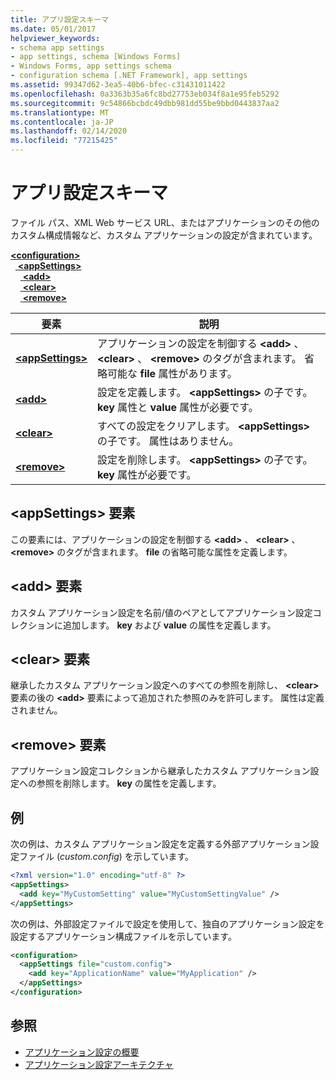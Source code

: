 ```yaml
---
title: アプリ設定スキーマ
ms.date: 05/01/2017
helpviewer_keywords:
- schema app settings
- app settings, schema [Windows Forms]
- Windows Forms, app settings schema
- configuration schema [.NET Framework], app settings
ms.assetid: 99347d62-3ea5-40b6-bfec-c31431011422
ms.openlocfilehash: 0a3363b35a6fc8bd27753eb034f8a1e95feb5292
ms.sourcegitcommit: 9c54866bcbdc49dbb981dd55be9bbd0443837aa2
ms.translationtype: MT
ms.contentlocale: ja-JP
ms.lasthandoff: 02/14/2020
ms.locfileid: "77215425"
---
```

# <a name="app-settings-schema"></a>アプリ設定スキーマ

ファイル パス、XML Web サービス URL、またはアプリケーションのその他のカスタム構成情報など、カスタム アプリケーションの設定が含まれています。

[ **\<configuration>** ](../configuration-element.md)\
&nbsp;&nbsp;[ **\<appSettings>** ](appsettings-element-for-configuration.md)\
&nbsp;&nbsp;&nbsp;&nbsp;[ **\<add>** ](add-element-for-appsettings.md)\
&nbsp;&nbsp;&nbsp;&nbsp;[ **\<clear>** ](clear-element-for-appsettings.md)\
&nbsp;&nbsp;&nbsp;&nbsp;[ **\<remove>** ](remove-element-for-appsettings.md)

| 要素 | 説明 |
| ------- | ----------- |
| [ **\<appSettings>** ](appsettings-element-for-configuration.md) | アプリケーションの設定を制御する **\<add>** 、 **\<clear>** 、 **\<remove>** のタグが含まれます。 省略可能な **file** 属性があります。 |
| [ **\<add>** ](add-element-for-appsettings.md) | 設定を定義します。 **\<appSettings>** の子です。 **key** 属性と **value** 属性が必要です。 |
| [ **\<clear>** ](clear-element-for-appsettings.md) | すべての設定をクリアします。 **\<appSettings>** の子です。 属性はありません。 |
| [ **\<remove>** ](remove-element-for-appsettings.md) | 設定を削除します。 **\<appSettings>** の子です。 **key** 属性が必要です。 |

## <a name="appsettings-element"></a>\<appSettings> 要素

この要素には、アプリケーションの設定を制御する **\<add>** 、 **\<clear>** 、 **\<remove>** のタグが含まれます。 **file** の省略可能な属性を定義します。

## <a name="add-element"></a>\<add> 要素

カスタム アプリケーション設定を名前/値のペアとしてアプリケーション設定コレクションに追加します。 **key** および **value** の属性を定義します。

## <a name="clear-element"></a>\<clear> 要素

継承したカスタム アプリケーション設定へのすべての参照を削除し、 **\<clear>** 要素の後の **\<add>** 要素によって追加された参照のみを許可します。 属性は定義されません。

## <a name="remove-element"></a>\<remove> 要素

アプリケーション設定コレクションから継承したカスタム アプリケーション設定への参照を削除します。 **key** の属性を定義します。

## <a name="example"></a>例

次の例は、カスタム アプリケーション設定を定義する外部アプリケーション設定ファイル (*custom.config*) を示しています。

```xml
<?xml version="1.0" encoding="utf-8" ?>
<appSettings>
  <add key="MyCustomSetting" value="MyCustomSettingValue" />
</appSettings>
```

次の例は、外部設定ファイルで設定を使用して、独自のアプリケーション設定を設定するアプリケーション構成ファイルを示しています。

```xml
<configuration>
  <appSettings file="custom.config">
    <add key="ApplicationName" value="MyApplication" />
  </appSettings>
</configuration>
```

## <a name="see-also"></a>参照

- [アプリケーション設定の概要](../../../winforms/advanced/application-settings-overview.md)
- [アプリケーション設定アーキテクチャ](../../../winforms/advanced/application-settings-architecture.md)
